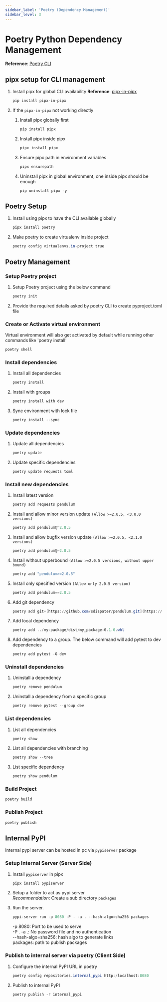 ```yaml
---
sidebar_label: 'Poetry (Dependency Management)'
sidebar_level: 3
---
```


# Poetry Python Dependency Management

**Reference**: [Poetry CLI](https://python-poetry.org/docs/cli/)

## pipx setup for CLI management

1. Install pipx for global CLI availability
   **Reference**: [pipx-in-pipx](https://pypi.org/project/pipx-in-pipx/)

   ```powershell
   pip install pipx-in-pipx
   ```

2. If the `pipx-in-pipx` not working directly
   1. Install pipx globally first

      ```powershell
      pip install pipx
      ```

   2. Install pipx inside pipx

      ```powershell
      pipx install pipx
      ```

   3. Ensure pipx path in environment variables

      ```powershell
      pipx ensurepath
      ```

   4. Uninstall pipx in global environment, one inside pipx should be enough

      ```powershell
      pip uninstall pipx -y
      ```

## Poetry Setup

1. Install using pipx to have the CLI available globally

   ```powershell
   pipx install poetry
   ```

2. Make poetry to create virtualenv inside project

   ```powershell
   poetry config virtualenvs.in-project true
   ```

## Poetry Management

### Setup Poetry project

1. Setup Poetry project using the below command

   ```powershell
   poetry init
   ```

2. Provide the required details asked by poetry CLI to create pyproject.toml file

### Create or Activate virtual environment

Virtual environment will also get activated by default while running other commands like 'poetry install'

```powershell
poetry shell
```

### Install dependencies

1. Install all dependencies

   ```powershell
   poetry install
   ```

2. Install with groups

   ```powershell
   poetry install with dev
   ```

3. Sync environment with lock file

   ```powershell
   poetry install --sync
   ```

### Update dependencies

1. Update all dependencies

   ```powershell
   poetry update
   ```

2. Update specific dependencies

   ```powershell
   poetry update requests toml
   ```

### Install new dependencies

1. Install latest version

   ```powershell
   poetry add requests pendulum
   ```

2. Install and allow minor version update `(Allow >=2.0.5, <3.0.0 versions)`

   ```powershell
   poetry add pendulum@^2.0.5
   ```

3. Install and allow bugfix version update `(Allow >=2.0.5, <2.1.0 versions)`

   ```powershell
   poetry add pendulum@~2.0.5
   ```

4. Install without upperbound `(Allow >=2.0.5 versions, without upper bound)`

   ```powershell
   poetry add "pendulum>=2.0.5"
   ```

5. Install only specified version `(Allow only 2.0.5 version)`

   ```powershell
   poetry add pendulum==2.0.5
   ```

6. Add git dependency

   ```powershell
   poetry add git+[https://github.com/sdispater/pendulum.git](https://github.com/sdispater/pendulum.git)
   ```

7. Add local dependency

   ```powershell
   poetry add ../my-package/dist/my_package-0.1.0.whl
   ```

8. Add dependency to a group. The below command will add pytest to dev dependencies

   ```powershell
   poetry add pytest -G dev
   ```

### Uninstall dependencies

1. Uninstall a dependency

   ```powershell
   poetry remove pendulum
   ```

2. Uninstall a dependency from a specific group

   ```powershell
   poetry remove pytest --group dev
   ```

### List dependencies

1. List all dependencies

   ```powershell
   poetry show
   ```

2. List all dependencies with branching

   ```powershell
   poetry show --tree
   ```

3. List specific dependency

   ```powershell
   poetry show pendulum
   ```

### Build Project

```powershell
poetry build
```

### Publish Project

```powershell
poetry publish
```

## Internal PyPI

Internal pypi server can be hosted in pc via `pypiserver` package

### Setup Internal Server (Server Side)

1. Install `pypiserver` in pipx

   ```powershell
   pipx install pypiserver
   ```

2. Setup a folder to act as pypi server  
   _Recommendation_: Create a sub directory `packages`
3. Run the server.

   ```powershell
   pypi-server run -p 8080 -P . -a . --hash-algo=sha256 packages
   ```

   -p 8080: Port to be used to serve  
   -P . -a .: No password file and no authentication  
   --hash-algo=sha256: hash algo to generate links  
   packages: path to publish packages

### Publish to internal server via poetry (Client Side)

1. Configure the internal PyPI URL in poetry

   ```powershell
   poetry config repositories.internal_pypi http:/localhost:8080
   ```

2. Publish to internal PyPI

   ```powershell
   poetry publish -r internal_pypi
   ```
